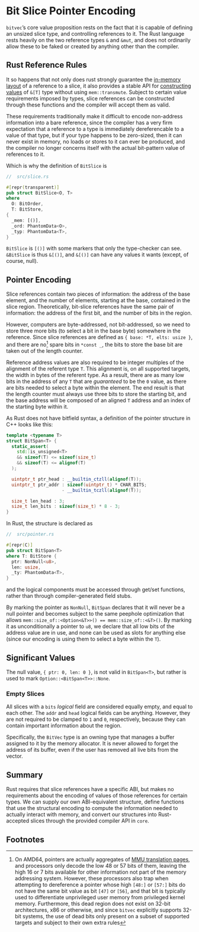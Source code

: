 # Bit Slice Pointer Encoding

`bitvec`’s core value proposition rests on the fact that it is capable of
defining an unsized slice type, and controlling references to it. The Rust
language rests heavily on the two reference types `&` and `&mut`, and does not
ordinarily allow these to be faked or created by anything other than the
compiler.

## Rust Reference Rules

It so happens that not only does rust strongly guarantee the [in-memory layout]
of a reference to a slice, it also provides a stable API for
[constructing values] of `&[T]` type without using `mem::transmute`. Subject to
certain value requirements imposed by types, slice references can be constructed
through these functions and the compiler will accept them as valid.

These requirements traditionally make it difficult to encode non-address
information into a bare reference, since the compiler has a very firm
expectation that a reference to a type is immediately dereferencable to a value
of that type, but if your type happens to be zero-sized, then it can never exist
in memory, no loads or stores to it can ever be produced, and the compiler no
longer concerns itself with the actual bit-pattern value of references to it.

Which is why the definition of `BitSlice` is

```rust
//  src/slice.rs

#[repr(transparent)]
pub struct BitSlice<O, T>
where
  O: BitOrder,
  T: BitStore,
{
  _mem: [()],
  _ord: PhantomData<O>,
  _typ: PhantomData<T>,
}
```

`BitSlice` is `[()]` with some markers that only the type-checker can see.
`&BitSlice` is thus `&[()]`, and `&[()]` can have any values it wants (except,
of course, null).

## Pointer Encoding

Slice references contain two pieces of information: the address of the base
element, and the number of elements, starting at the base, contained in the
slice region. Theoretically, bit-slice references have the same pair of
information: the address of the first bit, and the number of bits in the region.

However, computers are byte-addressed, not bit-addressed, so we need to store
three more bits (to select a bit in the base byte) somewhere in the reference.
Since slice references are defined as `{ base: *T, elts: usize }`, and there are
no[^1] spare bits in `*const _`, the bits to store the base bit are taken out of
the length counter.

Reference address values are also required to be integer multiples of the
alignment of the referent type `T`. This alignment is, on all supported targets,
the width in bytes of the referent type. As a result, there are as many low bits
in the address of any `T` that are *guaranteed* to be the `0` value, as there
are bits needed to select a byte within the element. The end result is that the
length counter must always use three bits to store the starting bit, and the
base address will be composed of an aligned `T` address and an index of the
starting byte within it.

As Rust does not have bitfield syntax, a definition of the pointer structure in
C++ looks like this:

```cpp
template <typename T>
struct BitSpan<T> {
  static_assert(
    std::is_unsigned<T>
    && sizeof(T) <= sizeof(size_t)
    && sizeof(T) <= alignof(T)
  );

  uintptr_t ptr_head : __builtin_ctzll(alignof(T));
  uintptr_t ptr_addr : sizeof(uintptr_t) * CHAR_BITS;
                     - __builtin_tczll(alignof(T));

  size_t len_head : 3;
  size_t len_bits : sizeof(size_t) * 8 - 3;
}
```

In Rust, the structure is declared as

```rust
//  src/pointer.rs

#[repr(C)]
pub struct BitSpan<T>
where T: BitStore {
  ptr: NonNull<u8>,
  len: usize,
  _ty: PhantomData<T>,
}
```

and the logical components must be accessed through get/set functions, rather
than through compiler-generated field stubs.

By marking the pointer as `NonNull`, `BitSpan` declares that it will never be a
null pointer and becomes subject to the same peephole optimization that allows
`mem::size_of::<Option<&T>>() == mem::size_of::<&T>()`. By marking it as
unconditionally a pointer to `u8`, we declare that all low bits of the address
value are in use, and none can be used as slots for anything else (since our
encoding is using them to select a byte within the `T`).

## Significant Values

The null value, `{ ptr: 0, len: 0 }`, is not valid in `BitSpan<T>`, but rather is
used to mark `Option::<BitSpan<T>>::None`.

### Empty Slices

All slices with a `bits` *logical* field are considered equally empty, and equal
to each other. The `addr` and `head` logical fields can be anything. However,
they are not required to be clamped to `1` and `0`, respectively, because they
can contain important information about the region.

Specifically, the `BitVec` type is an owning type that manages a buffer assigned
to it by the memory allocator. It is never allowed to forget the address of its
buffer, even if the user has removed all live bits from the vector.

## Summary

Rust requires that slice references have a specific ABI, but makes no
requirements about the encoding of values of those references for certain types.
We can supply our own ABI-equivalent structure, define functions that use the
structural encoding to compute the information needed to actually interact with
memory, and convert our structures into Rust-accepted slices through the
provided compiler API in `core`.

## Footnotes

[^1]: On AMD64, pointers are actually aggregates of [MMU translation pages], and
      processors only decode the low 48 or 57 bits of them, leaving the high 16
      or 7 bits available for other information not part of the memory
      addressing system. However, these processors also trap when attempting to
      dereference a pointer whose high `[48:]` or `[57:]` bits do not have the
      same bit value as bit `[47]` or `[56]`, and that bit is typically used to
      differentiate unprivileged user memory from privileged kernel memory.
      Furthermore, this dead region does not exist on 32-bit architectures, x86
      or otherwise, and since `bitvec` explicitly supports 32-bit systems, the
      use of dead bits only present on a subset of supported targets and subject
      to their own extra rules

[MMU translation pages]: https://en.wikipedia.org/wiki/X86-64#Virtual_address_space_details
[constructing values]: https://github.com/rust-lang/rust/blob/8558ccd/src/libcore/slice/mod.rs#L5642-L5739
[in-memory layout]: https://github.com/rust-lang/rust/blob/8558ccd/src/libcore/ptr/mod.rs#L220-L231
